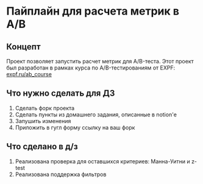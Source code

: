 # Пайплайн для расчета метрик в A/B

## Концепт
Проект позволяет запустить расчет метрик для A/B-теста. Этот проект был разработан в рамках курса по A/B-тестированиям от EXPF: [expf.ru/ab_course](expf.ru/ab_course)
## Что нужно сделать для ДЗ
1. Сделать форк проекта
2. Сделать пункты из домашнего задания, описанные в notion'е
3. Запушить изменения 
4. Приложить в гугл форму ссылку на ваш форк 
## Что cделано в д/з
1. Реализована проверка для оставшихся критериев: Манна-Уитни и z-test
2. Реализована поддержка фильтров
